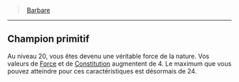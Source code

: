 ﻿---
!ClassFeatureItem
Id: barbarian_hd.md#champion-primitif
ParentLink: barbarian_hd.md#barbare
Name: Champion primitif
ParentName: Barbare
NameLevel: 2
Attributes: {}
---
> [Barbare](hd_barbarian.md)

---

## Champion primitif

Au niveau 20, vous êtes devenu une véritable force de la nature. Vos valeurs de [Force](hd_abilities_strength.md) et de [Constitution](hd_abilities_constitution.md) augmentent de 4. Le maximum que vous pouvez atteindre pour ces caractéristiques est désormais de 24.

